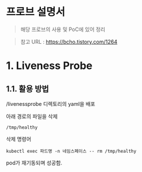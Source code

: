 프로브 설명서
======================

> 해당 프로브의 사용 및 PoC에 있어 정리

> 참고 URL : https://bcho.tistory.com/1264


# 1. Liveness Probe
## 1.1. 활용 방법
/livenessprobe  디렉토리의 yaml을 배포

아래 경로의 파일을 삭제
```
/tmp/healthy

```

삭제 명령어
```
kubectl exec 파드명 -n 네임스페이스 -- rm /tmp/healthy
```

pod가 재기동되며 성공함.